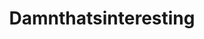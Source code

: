 ---
title: Damnthatsinteresting
crosslinks:
- livven
- youtubefactsbot
- gifs
- botwatch
- pics
- interestingasfuck
- youtubot
- NatureIsFuckingLit
- thalassophobia
- HailCorporate
- xkcd
- bestof
- woahdude
- videos
- tmsbmeta
- u_imguralbumbot
- trypophobia
- UNBGBBIIVCHIDCTIICBG
- submechanophobia
- nocontext
---